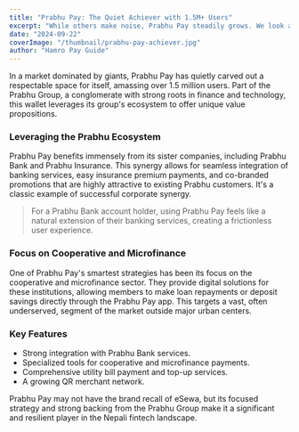 ```yaml
---
title: "Prabhu Pay: The Quiet Achiever with 1.5M+ Users"
excerpt: "While others make noise, Prabhu Pay steadily grows. We look at its unique selling points and target audience."
date: "2024-09-22"
coverImage: "/thumbnail/prabhu-pay-achiever.jpg"
author: "Hamro Pay Guide"
---
```


In a market dominated by giants, Prabhu Pay has quietly carved out a respectable space for itself, amassing over 1.5 million users. Part of the Prabhu Group, a conglomerate with strong roots in finance and technology, this wallet leverages its group's ecosystem to offer unique value propositions.

### Leveraging the Prabhu Ecosystem

Prabhu Pay benefits immensely from its sister companies, including Prabhu Bank and Prabhu Insurance. This synergy allows for seamless integration of banking services, easy insurance premium payments, and co-branded promotions that are highly attractive to existing Prabhu customers. It's a classic example of successful corporate synergy.

> For a Prabhu Bank account holder, using Prabhu Pay feels like a natural extension of their banking services, creating a frictionless user experience.

### Focus on Cooperative and Microfinance

One of Prabhu Pay's smartest strategies has been its focus on the cooperative and microfinance sector. They provide digital solutions for these institutions, allowing members to make loan repayments or deposit savings directly through the Prabhu Pay app. This targets a vast, often underserved, segment of the market outside major urban centers.

### Key Features

- Strong integration with Prabhu Bank services.
- Specialized tools for cooperative and microfinance payments.
- Comprehensive utility bill payment and top-up services.
- A growing QR merchant network.

Prabhu Pay may not have the brand recall of eSewa, but its focused strategy and strong backing from the Prabhu Group make it a significant and resilient player in the Nepali fintech landscape.
